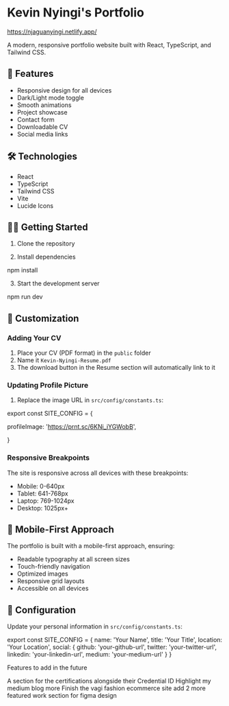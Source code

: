 # Kevin Nyingi's Portfolio

https://njaguanyingi.netlify.app/

A modern, responsive portfolio website built with React, TypeScript, and Tailwind CSS.

## 🚀 Features

- Responsive design for all devices
- Dark/Light mode toggle
- Smooth animations
- Project showcase
- Contact form
- Downloadable CV
- Social media links

## 🛠️ Technologies

- React
- TypeScript
- Tailwind CSS
- Vite
- Lucide Icons

## 🏃‍♂️ Getting Started

1. Clone the repository


2. Install dependencies

npm install


3. Start the development server

npm run dev


## 📝 Customization

### Adding Your CV

1. Place your CV (PDF format) in the `public` folder
2. Name it `Kevin-Nyingi-Resume.pdf`
3. The download button in the Resume section will automatically link to it

### Updating Profile Picture

1. Replace the image URL in `src/config/constants.ts`:

export const SITE_CONFIG = {
  
  profileImage: 'https://prnt.sc/6KNi_iYGWobB',
  
}


### Responsive Breakpoints

The site is responsive across all devices with these breakpoints:
- Mobile: 0-640px
- Tablet: 641-768px
- Laptop: 769-1024px
- Desktop: 1025px+

## 📱 Mobile-First Approach

The portfolio is built with a mobile-first approach, ensuring:
- Readable typography at all screen sizes
- Touch-friendly navigation
- Optimized images
- Responsive grid layouts
- Accessible on all devices

## 🔧 Configuration

Update your personal information in `src/config/constants.ts`:

export const SITE_CONFIG = {
  name: 'Your Name',
  title: 'Your Title',
  location: 'Your Location',
  social: {
    github: 'your-github-url',
    twitter: 'your-twitter-url',
    linkedin: 'your-linkedin-url',
    medium: 'your-medium-url'
  }
}


Features to add in the future

A section for the certifications alongside their Credential ID
Highlight my medium blog more
Finish the vagi fashion ecommerce site
add 2 more featured work
section for figma design
